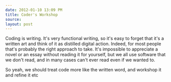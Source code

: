 ```yaml
---
date: 2012-01-10 13:09 PM
title: Coder's Workshop
source: 
layout: post
---
```


Coding is writing. It's very functional writing, so it's easy to forget
that it's a written art and think of it as distilled digital action.
Indeed, for most people that's probably the right approach to take. It's
impossible to appreciate a novel or an essay without reading it for
yourself, but we all use software that we don't read, and in many cases
can't ever read even if we wanted to.

So yeah, we should treat code more like the written word, and workshop
it and refine it etc
